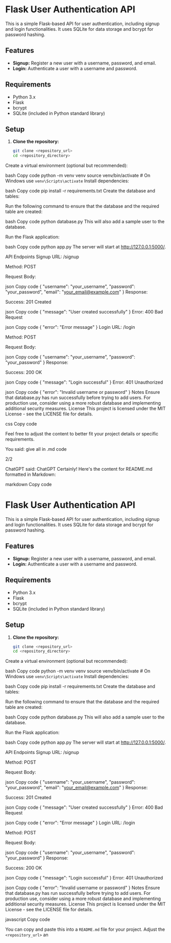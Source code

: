 # Flask User Authentication API

This is a simple Flask-based API for user authentication, including signup and login functionalities. It uses SQLite for data storage and bcrypt for password hashing.

## Features

- **Signup:** Register a new user with a username, password, and email.
- **Login:** Authenticate a user with a username and password.

## Requirements

- Python 3.x
- Flask
- bcrypt
- SQLite (included in Python standard library)

## Setup

1. **Clone the repository:**

   ```bash
   git clone <repository_url>
   cd <repository_directory>
Create a virtual environment (optional but recommended):

bash
Copy code
python -m venv venv
source venv/bin/activate  # On Windows use `venv\Scripts\activate`
Install dependencies:

bash
Copy code
pip install -r requirements.txt
Create the database and tables:

Run the following command to ensure that the database and the required table are created:

bash
Copy code
python database.py
This will also add a sample user to the database.

Run the Flask application:

bash
Copy code
python app.py
The server will start at http://127.0.0.1:5000/.

API Endpoints
Signup
URL: /signup

Method: POST

Request Body:

json
Copy code
{
  "username": "your_username",
  "password": "your_password",
  "email": "your_email@example.com"
}
Response:

Success: 201 Created

json
Copy code
{
  "message": "User created successfully"
}
Error: 400 Bad Request

json
Copy code
{
  "error": "Error message"
}
Login
URL: /login

Method: POST

Request Body:

json
Copy code
{
  "username": "your_username",
  "password": "your_password"
}
Response:

Success: 200 OK

json
Copy code
{
  "message": "Login successful"
}
Error: 401 Unauthorized

json
Copy code
{
  "error": "Invalid username or password"
}
Notes
Ensure that database.py has run successfully before trying to add users.
For production use, consider using a more robust database and implementing additional security measures.
License
This project is licensed under the MIT License - see the LICENSE file for details.

css
Copy code

Feel free to adjust the content to better fit your project details or specific requirements.





You said:
give all in .md code 

2/2

ChatGPT said:
ChatGPT
Certainly! Here's the content for README.md formatted in Markdown:

markdown
Copy code
# Flask User Authentication API

This is a simple Flask-based API for user authentication, including signup and login functionalities. It uses SQLite for data storage and bcrypt for password hashing.

## Features

- **Signup:** Register a new user with a username, password, and email.
- **Login:** Authenticate a user with a username and password.

## Requirements

- Python 3.x
- Flask
- bcrypt
- SQLite (included in Python standard library)

## Setup

1. **Clone the repository:**

   ```bash
   git clone <repository_url>
   cd <repository_directory>
Create a virtual environment (optional but recommended):

bash
Copy code
python -m venv venv
source venv/bin/activate  # On Windows use `venv\Scripts\activate`
Install dependencies:

bash
Copy code
pip install -r requirements.txt
Create the database and tables:

Run the following command to ensure that the database and the required table are created:

bash
Copy code
python database.py
This will also add a sample user to the database.

Run the Flask application:

bash
Copy code
python app.py
The server will start at http://127.0.0.1:5000/.

API Endpoints
Signup
URL: /signup

Method: POST

Request Body:

json
Copy code
{
  "username": "your_username",
  "password": "your_password",
  "email": "your_email@example.com"
}
Response:

Success: 201 Created

json
Copy code
{
  "message": "User created successfully"
}
Error: 400 Bad Request

json
Copy code
{
  "error": "Error message"
}
Login
URL: /login

Method: POST

Request Body:

json
Copy code
{
  "username": "your_username",
  "password": "your_password"
}
Response:

Success: 200 OK

json
Copy code
{
  "message": "Login successful"
}
Error: 401 Unauthorized

json
Copy code
{
  "error": "Invalid username or password"
}
Notes
Ensure that database.py has run successfully before trying to add users.
For production use, consider using a more robust database and implementing additional security measures.
License
This project is licensed under the MIT License - see the LICENSE file for details.

javascript
Copy code

You can copy and paste this into a `README.md` file for your project. Adjust the `<repository_url>` an